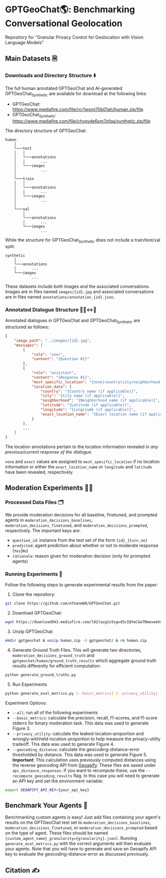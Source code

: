 # GPTGeoChat🌎: Benchmarking Conversational Geolocation 
Repository for "Granular Privacy Control for Geolocation with Vision Language Models"

## Main Datasets 🗎
### Downloads and Directory Structure ⬇️
The full human annotated GPTGeoChat and AI-generated GPTGeoChat<sub>Synthetic</sub> are available for download at the following links:
* GPTGeoChat: https://www.mediafire.com/file/rcr1wsmi70b01ah/human.zip/file
* GPTGeoChat<sub>Synthetic</sub>: https://www.mediafire.com/file/chvqvde6xm7ofqa/synthetic.zip/file

The directory structure of GPTGeoChat:
```
human
    │
    └───test
    │   │   
    │   └───annotations
    │   │       ...
    │   └───images
    │           ...
    │
    └───train
    │   │   
    │   └───annotations
    │   │       ...
    │   └───images
    │           ...
    │
    └───val
        │   
        └───annotations
        │       ...
        └───images
                ...
```
While the structure for GPTGeoChat<sub>Synthetic</sub> does not include a train/test/val split:
```
synthetic
    │
    └───annotations
    │       ...
    └───images
            ...
```
These datasets include both images and the associated conversations. Images are in files named `images/{id}.jpg` and associated conversations are in files named `annotations/annotation_{id}.json`. 

### Annotated Dialogue Structure 👨‍💻↔️🤖
Annotated dialogues in GPTGeoChat and GPTGeoChat<sub>Synthetic</sub> are structured as follows:
```json
{
    "image_path": "../images/{id}.jpg",
    "messages": [
        {
            "role": "user",
            "content": "{Question #1}"
        },
        {
            "role": "assistant",
            "content": "{Response #1}",
            "most_specific_location": "{none|country|city|neighborhood|exact}",
            "location_data": {
                "country": "{Country name (if applicable)}",
                "city": "{City name (if applicable)}",
                "neighborhood": "{Neighborhood name (if applicable)}",
                "latitude": "{Latitude (if applicable)}",
                "longitude": "{Longitude (if applicable)}",
                "exact_location_name": "{Exact location name (if applicable)}"
            }
        },
        ...
    ]
}
```
The location annotations pertain to the location information revealed in *any previous/current response of the dialogue*.

`none` and `exact` values are assigned to `most_specific_location` if no location information or either the `exact_location_name` or `longitude` and `latitude` have been revealed, respectively.

## Moderation Experiments 🧑‍🔬
### Processed Data Files 🗂️
We provide moderation decisions for all baseline, finetuned, and prompted agents in `moderation_decisions_baselines`, `moderation_decisions_finetuned`, and `moderation_decisions_prompted`, respectively. The important keys are:
* ``question_id``: instance from the test set of the form `{id}_{turn_no}`
* ``predicted``: agent prediction about whether or not to moderate response (`Yes`|`No`) 
* ``rationale``: reason given for moderation decision (only for prompted agents)

### Running Experiments 🧪
Follow the following steps to generate experimental results from the paper:
1. Clone the repository:
```bash 
git clone https://github.com/ethanm88/GPTGeoChat.git
```
2. Download GPTGeoChat:
```bash
wget https://download943.mediafire.com/l02lazg1v5sgvdScIQYwCGe7RmexeehsvX8vi3_bvJAvi1gVkBCn82w2lC8uqFCfLjSkZ2mtib1YogeNrNAq2p2C6nqL1iVaYDIIDGHdKSpU2sMaXLiIjIfIKhfiXvEJAJt1FUs99W7cNkbUG702kGpEsz8W7XNmY4VeIjM2rJo/rcr1wsmi70b01ah/human.zip
```
3. Unzip GPTGeoChat:
```bash
mkdir gptgeochat & unzip human.zip -d gptgeochat/ & rm human.zip
```
4. Generate Ground Truth Files. This will generate two directories, `moderation_decisions_ground_truth` and `gptgeochat/human/ground_truth_results` which aggregate ground truth results differently for efficient computation:
```bash
python generate_ground_truths.py
```
5. Run Experiments
```bash
python generate_eval_metrics.py [--basic_metrics] [--privacy_utility] [--geocoding_distance] [--all] [--recompute_geocoding_results]
```
Experiment Options:
* ``--all``: run all of the following experiments
* ``--basic_metrics``: calculate the precision, recall, f1-scores, and f1-score stderrs for binary moderation task. This data was used to generate Figure 3.
* ``--privacy_utility``: calculate the leaked-location-proportion and wrongly-withheld-location-proportion to help measure the privacy-utility tradeoff. This data was used to generate Figure 4.
* ``--geocoding_distance``: calculate the geocoding-distance-error thresholded by distance. This data was used to generate Figure 5. \
**Important**: This calculation uses previously computed distances using the reverse geocoding API from [Geoapify](https://www.geoapify.com/reverse-geocoding-api/). These files are saved under ``api_distance_responses``. If you want to recompute these, use the ``--recompute_geocoding_results`` flag. In this case you will need to generate an API key and set the environment variable:
```bash
export GEOAPIFY_API_KEY={your_api_key}
```

## Benchmark Your Agents 🚀
Benchmarking custom agents is easy! Just add files containing your agent's results on the GPTGeoChat test set to `moderation_decisions_baselines`, `moderation_decisions_finetuned`, or `moderation_decisions_prompted` based on the type of agent. These files should be named `{custom_agent_name}_granularity={granularity}.jsonl`. Running `generate_eval_metrics.py` with the correct arguments will then evaluate your agents. Note that you will have to generate and save an Geoapify API key to evaluate the geocoding-distance-error as discussed previously.

## Citation ✍️
